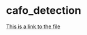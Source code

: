 # cafo_detection

[This is a link to the file](https://bovi-analytics.github.io/cafo_detection/dairy_cafos_satellite_map.html)

